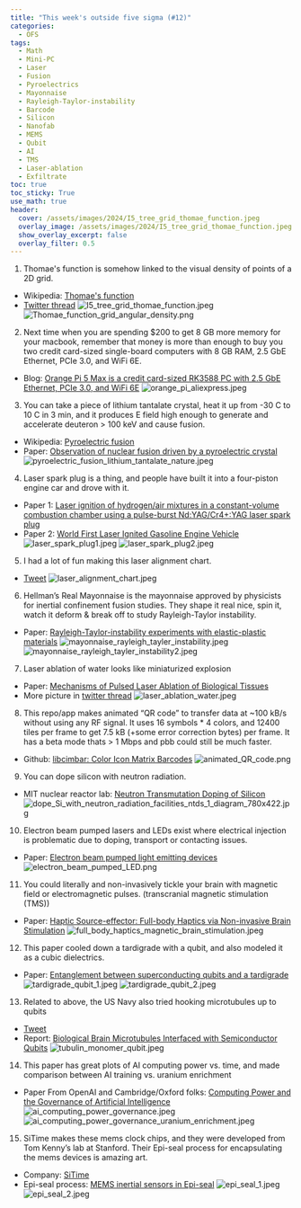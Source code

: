 ```yaml
---
title: "This week's outside five sigma (#12)"
categories:
  - OFS
tags:
  - Math
  - Mini-PC
  - Laser
  - Fusion
  - Pyroelectrics
  - Mayonnaise
  - Rayleigh-Taylor-instability
  - Barcode
  - Silicon
  - Nanofab
  - MEMS
  - Qubit
  - AI
  - TMS
  - Laser-ablation
  - Exfiltrate
toc: true
toc_sticky: True
use_math: true
header:
  cover: /assets/images/2024/I5_tree_grid_thomae_function.jpeg
  overlay_image: /assets/images/2024/I5_tree_grid_thomae_function.jpeg
  show_overlay_excerpt: false
  overlay_filter: 0.5
---
```


1. Thomae's function is somehow linked to the visual density of points of a 2D grid.
- Wikipedia: [Thomae's function](https://en.wikipedia.org/wiki/Thomae's_function)
- [Twitter thread](https://x.com/jwt0625/status/1831694447870144747)
![I5_tree_grid_thomae_function.jpeg](/assets/images/2024/I5_tree_grid_thomae_function.jpeg)
![Thomae_function_grid_angular_density.png](/assets/images/2024/Thomae_function_grid_angular_density.png)


2. Next time when you are spending $200 to get 8 GB more memory for your macbook, remember that money is more than enough to buy you two credit card-sized single-board computers with 8 GB RAM, 2.5 GbE Ethernet, PCIe 3.0, and WiFi 6E.
- Blog: [Orange Pi 5 Max is a credit card-sized RK3588 PC with 2.5 GbE Ethernet, PCIe 3.0, and WiFi 6E](https://liliputing.com/orange-pi-5-max-is-a-credit-card-sized-rk3588-pc-with-2-5-gbe-ethernet-pcie-3-0-and-wifi-6e/)
![orange_pi_aliexpress.jpeg](/assets/images/2024/orange_pi_aliexpress.jpeg)


3. You can take a piece of lithium tantalate crystal, heat it up from -30 C to 10 C in 3 min, and it produces E field high enough to generate and accelerate deuteron > 100 keV and cause fusion.
- Wikipedia: [Pyroelectric fusion](https://en.wikipedia.org/wiki/Pyroelectric_fusion)
- Paper: [Observation of nuclear fusion driven by a pyroelectric crystal](https://www.nature.com/articles/nature03575)
![pyroelectric_fusion_lithium_tantalate_nature.jpeg](/assets/images/2024/pyroelectric_fusion_lithium_tantalate_nature.jpeg)


4. Laser spark plug is a thing, and people have built it into a four-piston engine car and drove with it.
- Paper 1: [Laser ignition of hydrogen/air mixtures in a constant-volume combustion chamber using a pulse-burst Nd:YAG/Cr4+:YAG laser spark plug](https://opg.optica.org/oe/viewmedia.cfm?uri=oe-32-17-30344&html=true)
- Paper 2: [World First Laser Ignited Gasoline Engine Vehicle](https://www.technologytoday.us/columnPDF/LIC3-1_Taira.pdf)
![laser_spark_plug1.jpeg](/assets/images/2024/laser_spark_plug1.jpeg)
![laser_spark_plug2.jpeg](/assets/images/2024/laser_spark_plug2.jpeg)


5. I had a lot of fun making this laser alignment chart.
- [Tweet](https://x.com/jwt0625/status/1829379139104800846)
![laser_alignment_chart.jpeg](/assets/images/2024/laser_alignment_chart.jpeg)

6. Hellman’s Real Mayonnaise is the mayonnaise approved by physicists for inertial confinement fusion studies. They shape it real nice, spin it, watch it deform & break off to study Rayleigh-Taylor instability.
- Paper: [Rayleigh-Taylor-instability experiments with elastic-plastic materials](https://journals.aps.org/pre/abstract/10.1103/PhysRevE.99.053104)
![mayonnaise_rayleigh_tayler_instability.jpeg](/assets/images/2024/mayonnaise_rayleigh_tayler_instability.jpeg)
![mayonnaise_rayleigh_tayler_instability2.jpeg](/assets/images/2024/mayonnaise_rayleigh_tayler_instability2.png)


7. Laser ablation of water looks like miniaturized explosion
- Paper: [Mechanisms of Pulsed Laser Ablation of Biological Tissues](https://pubs.acs.org/doi/full/10.1021/cr010379n)
- More picture in [twitter thread](https://x.com/jwt0625/status/1832213671130656884)
![laser_ablation_water.jpeg](/assets/images/2024/laser_ablation_water.jpeg)


8. This repo/app makes animated “QR code” to transfer data at ~100 kB/s without using any RF signal. It uses 16 symbols * 4 colors, and 12400 tiles per frame to get 7.5 kB (+some error correction bytes) per frame. It has a beta mode thats > 1 Mbps and pbb could still be much faster.
- Github: [libcimbar: Color Icon Matrix Barcodes](https://github.com/sz3/libcimbar)
![animated_QR_code.png](/assets/images/2024/animated_QR_code.png)


9. You can dope silicon with neutron radiation.
- MIT nuclear reactor lab: [Neutron Transmutation Doping of Silicon](https://nrl.mit.edu/facilities/ntds)
![dope_Si_with_neutron_radiation_facilities_ntds_1_diagram_780x422.jpg](/assets/images/2024/dope_Si_with_neutron_radiation_facilities_ntds_1_diagram_780x422.jpg)


10. Electron beam pumped lasers and LEDs exist where electrical injection is problematic due to doping, transport or contacting issues.
- Paper: [Electron beam pumped light emitting devices](https://iopscience.iop.org/article/10.1088/1361-6463/ac6237)
![electron_beam_pumped_LED.png](/assets/images/2024/electron_beam_pumped_LED.png)


11. You could literally and non-invasively tickle your brain with magnetic field or electromagnetic pulses. (transcranial magnetic stimulation (TMS))
- Paper: [Haptic Source-effector: Full-body Haptics via Non-invasive Brain Stimulation](https://lab.plopes.org/published/2024-CHI-HapticSourceEffector.pdf)
![full_body_haptics_magnetic_brain_stimulation.jpeg](/assets/images/2024/full_body_haptics_magnetic_brain_stimulation.jpeg)


12. This paper cooled down a tardigrade with a qubit, and also modeled it as a cubic dielectrics.
- Paper: [Entanglement between superconducting qubits and a tardigrade](https://arxiv.org/abs/2112.07978)
![tardigrade_qubit_1.jpeg](/assets/images/2024/tardigrade_qubit_1.jpeg)
![tardigrade_qubit_2.jpeg](/assets/images/2024/tardigrade_qubit_2.jpeg)

13. Related to above, the US Navy also tried hooking microtubules up to qubits
- [Tweet](https://x.com/APOideas/status/1804460858321318039)
- Report: [Biological Brain Microtubules Interfaced with Semiconductor Qubits](https://apps.dtic.mil/sti/pdfs/AD1175159.pdf)
![tubulin_monomer_qubit.jpeg](/assets/images/2024/tubulin_monomer_qubit.jpeg)


14. This paper has great plots of AI computing power vs. time, and made comparison between AI training vs. uranium enrichment
- Paper From OpenAI and Cambridge/Oxford folks: [Computing Power and the Governance of Artificial Intelligence](https://arxiv.org/abs/2402.08797)
![ai_computing_power_governance.jpeg](/assets/images/2024/ai_computing_power_governance.jpeg)
![ai_computing_power_governance_uranium_enrichment.jpeg](/assets/images/2024/ai_computing_power_governance_uranium_enrichment.jpeg)


15. SiTime makes these mems clock chips, and they were developed from Tom Kenny’s lab at Stanford. Their Epi-seal process for encapsulating the mems devices is amazing art.
- Company: [SiTime](https://www.sitime.com/products)
- Epi-seal process: [MEMS inertial sensors in Epi-seal](http://micromachine.stanford.edu/?p=projects&id=28)
![epi_seal_1.jpeg](/assets/images/2024/epi_seal_1.jpeg)
![epi_seal_2.jpeg](/assets/images/2024/epi_seal_2.jpeg)

